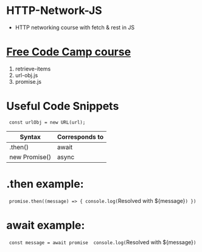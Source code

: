 # HTTP-Network-JS
- HTTP networking course with fetch &amp; rest in JS

# [Free Code Camp course](https://www.youtube.com/watch?v=2JYT5f2isg4) 

1. retrieve-items
2. url-obj.js
3. promise.js

# Useful Code Snippets
` 
const urlObj = new URL(url);
`

| Syntax | Corresponds to |
| ------- | ------- |
| .then() | await |
| new Promise() | async |


# .then example:
`
promise.then((message) => {
    console.log(`Resolved with ${message}`)
})
`

# await example:
`
const message = await promise 
console.log(`Resolved with ${message}`)
`